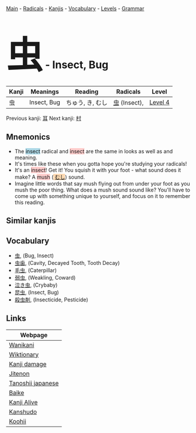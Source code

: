 <style> bigfont {font-size: 100px}</style>
[Main](../README.md) -
[Radicals](../radicals.md) -
[Kanjis](../kanjis.md) -
[Vocabulary](../vocabulary.md) -
[Levels](../levels.md) -
[Grammar](../grammar.md)
# <bigfont> 虫</bigfont> - Insect, Bug 

| Kanji | Meanings | Reading | Radicals | Level |
| --- | --- | --- | --- | --- |
| 虫 | Insect, Bug | ちゅう, き, むし | [虫](../radicals/虫.md) (Insect),  | [Level 4](../levels/wk_level4.md) |

Previous kanji: [耳](耳.md) Next kanji: [村](村.md) 

## Mnemonics
 * The <span style="background-color:#ADD8E6"> insect</span> radical and <span style="background-color:#ffcccb"> insect</span> are the same in looks as well as and meaning.
* It's times like these when you gotta hope you're studying your radicals!
* It's an <span style="background-color:#ffcccb"> insect</span>! Get it! You squish it with your foot - what sound does it make? A <span style="background-color:#ffcccb"> mush</span> (<span style="background-color:#fed8b1"> [むし](https://jisho.org/search/むし)</span>) sound.
* Imagine little words that say mush flying out from under your foot as you mush the poor thing. What does a mush sound sound like? You'll have to come up with something unique to yourself, and focus on it to remember this reading.


## Similar kanjis
 


## Vocabulary
 * [虫](../vocabulary/虫.md), (Bug, Insect)
* [虫歯](../vocabulary/虫.md), (Cavity, Decayed Tooth, Tooth Decay)
* [毛虫](../vocabulary/虫.md), (Caterpillar)
* [弱虫](../vocabulary/虫.md), (Weakling, Coward)
* [泣き虫](../vocabulary/虫.md), (Crybaby)
* [昆虫](../vocabulary/虫.md), (Insect, Bug)
* [殺虫剤](../vocabulary/虫.md), (Insecticide, Pesticide)



## Links 

| Webpage |
| --- |
| [Wanikani          ](https://www.wanikani.com/kanji/虫) |
| [Wiktionary        ](https://en.wiktionary.org/wiki/虫) |
| [Kanji damage      ](http://www.kanjidamage.com/kanji/search?utf8=✓&q=虫) |
| [Jitenon           ](https://jitenon.com/kanji/虫) |
| [Tanoshii japanese ](https://www.tanoshiijapanese.com/dictionary/kanji.cfm?k=虫) |
| [Baike             ](https://baike.baidu.com/item/虫) |
| [Kanji Alive       ](https://app.kanjialive.com/虫) |
| [Kanshudo          ](https://www.kanshudo.com/searchmn?q=虫) |
| [Koohii            ](https://kanji.koohii.com/study/kanji/虫) |
